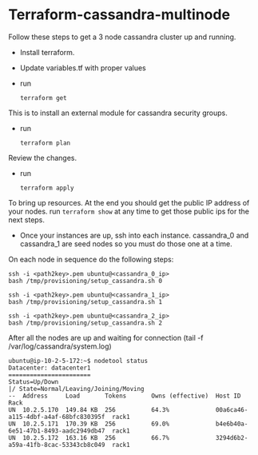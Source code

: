 # Terraform-cassandra-multinode

Follow these steps to get a 3 node cassandra cluster up and running.

* Install terraform.

* Update variables.tf with proper values

* run
  ```
  terraform get
  ```

This is to install an external module for cassandra security groups.

* run
  ```
  terraform plan
  ```

Review the changes.

* run
  ```
  terraform apply
  ```

To bring up resources.  At the end you should get the public IP address
of your nodes.  run ```terraform show``` at any time to get those public ips
for the next steps.

*  Once your instances are up, ssh into each instance.  cassandra_0 and cassandra_1 are seed
nodes so you must do those one at a time.

On each node in sequence do the following steps:

  ```
  ssh -i <path2key>.pem ubuntu@<cassandra_0_ip>
  bash /tmp/provisioning/setup_cassandra.sh 0

  ssh -i <path2key>.pem ubuntu@<cassandra_1_ip>
  bash /tmp/provisioning/setup_cassandra.sh 1

  ssh -i <path2key>.pem ubuntu@<cassandra_2_ip>
  bash /tmp/provisioning/setup_cassandra.sh 2
  ```

After all the nodes are up and waiting for connection (tail -f /var/log/cassandra/system.log)
  ```
ubuntu@ip-10-2-5-172:~$ nodetool status
Datacenter: datacenter1
=======================
Status=Up/Down
|/ State=Normal/Leaving/Joining/Moving
--  Address     Load       Tokens       Owns (effective)  Host ID                               Rack
UN  10.2.5.170  149.84 KB  256          64.3%             00a6ca46-a115-4dbf-a4af-68bfc830395f  rack1
UN  10.2.5.171  170.39 KB  256          69.0%             b4e6b40a-6e51-47b1-8493-aadc2949db47  rack1
UN  10.2.5.172  163.16 KB  256          66.7%             3294d6b2-a59a-41fb-8cac-53343cb8c049  rack1

```
